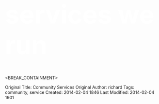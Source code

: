 <h1 style="font-size:6em;color:white;margin-bottom:50px;">services we run</h1>


<BREAK_CONTAINMENT>

<div class="facetview facetview-alternates facetview-descending" data-size="20" data-predefined_filters='{"tags":{"query_string":{"query":"tags:offering"}}}'></div>

<style>
.facetview_metadata{
    display:none;
}
.fvpublished{
    display:none;
}
</style>

<script type="text/javascript">
jQuery(document).ready(function () {

$('#mainnav').css({'background-color': '#66bbff'});
$('#main').css({
    'background-color': '#66bbff',
    'margin-bottom':'-10px'
});

});
</script>



Original Title: Community Services
Original Author: richard
Tags: community, service
Created: 2014-02-04 1846
Last Modified: 2014-02-04 1901

